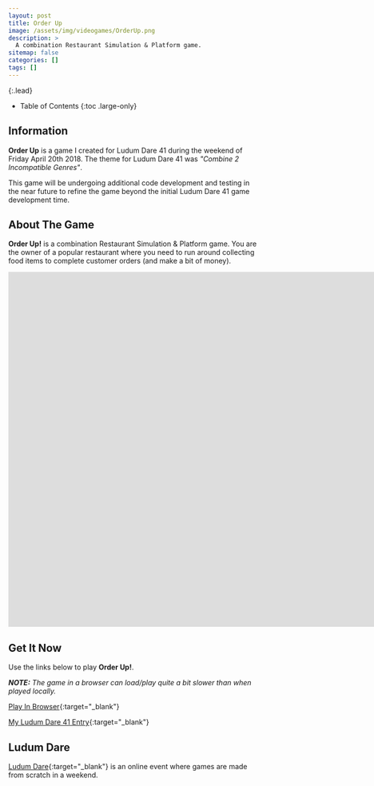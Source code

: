 ```yaml
---
layout: post
title: Order Up
image: /assets/img/videogames/OrderUp.png
description: >
  A combination Restaurant Simulation & Platform game.
sitemap: false
categories: []
tags: []
---
```


{:.lead}

- Table of Contents
{:toc .large-only}

## Information

**Order Up** is a game I created for Ludum Dare 41 during the weekend of Friday April 20th 2018.  The theme for Ludum Dare 41 was *"Combine 2 Incompatible Genres"*.  

This game will be undergoing additional code development and testing in the near future to refine the game beyond the initial Ludum Dare 41 game development time.

## About The Game

**Order Up!** is a combination Restaurant Simulation & Platform game. You are the owner of a popular restaurant where you need to run around collecting food items to complete customer orders (and make a bit of money).

<div class="lead aspect-ratio sixteen-nine">

<iframe width="1903" height="711" src="https://www.youtube.com/embed/jX-_T35SlsA" frameborder="0" allow="accelerometer; autoplay; clipboard-write; encrypted-media; gyroscope; picture-in-picture" allowfullscreen></iframe>

</div>

## Get It Now

Use the links below to play **Order Up!**.

***NOTE:***  *The game in a browser can load/play quite a bit slower than when played locally.*

[Play In Browser](https://jeffreychaplin.github.io/LudumDare41_OrderUp/v2){:target="_blank"}

[My Ludum Dare 41 Entry](https://ldjam.com/events/ludum-dare/41/order-up){:target="_blank"}

## Ludum Dare

[Ludum Dare](https://ldjam.com/){:target="_blank"} is an online event where games are made from scratch in a weekend.
